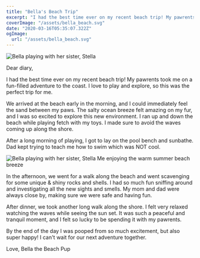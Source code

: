 ```yaml
---
title: "Bella's Beach Trip"
excerpt: "I had the best time ever on my recent beach trip! My pawrents took me on a fun-filled adventure to the coast. I love to play and explore, so this was the perfect trip for me."
coverImage: "/assets/bella_beach.svg"
date: "2020-03-16T05:35:07.322Z"
ogImage:
  url: "/assets/bella_beach.svg"
---
```


![Bella playing with her sister, Stella](/assets/bella_beach_trip.svg "I'm enjoying the nice summer beach breeze!")

Dear diary,

I had the best time ever on my recent beach trip! My pawrents took me on a fun-filled adventure to the coast. I love to play and explore, so this was the perfect trip for me.

We arrived at the beach early in the morning, and I could immediately feel the sand between my paws. The salty ocean breeze felt amazing on my fur, and I was so excited to explore this new environment. I ran up and down the beach while playing fetch with my toys. I made sure to avoid the waves coming up along the shore.

After a long morning of playing, I got to lay on the pool bench and sunbathe. Dad kept trying to teach me how to swim which was NOT cool. 

![Bella playing with her sister, Stella](/assets/bella_beach.svg)
Me enjoying the warm summer beach breeze

In the afternoon, we went for a walk along the beach and went scavenging for some unique & shiny rocks and shells. I had so much fun sniffing around and investigating all the new sights and smells. My mom and dad were always close by, making sure we were safe and having fun.

After dinner, we took another long walk along the shore. I felt very relaxed watching the waves while seeing the sun set. It was such a peaceful and tranquil moment, and I felt so lucky to be spending it with my pawrents.

By the end of the day I was pooped from so much excitement, but also super happy! I can't wait for our next adventure together.

Love,
Bella the Beach Pup
